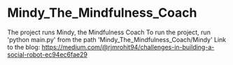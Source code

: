 # Mindy_The_Mindfulness_Coach

The project runs Mindy, the Mindfulness Coach To run the project, run 'python main.py' from the path 'Mindy_The_Mindfulness_Coach/Mindy'
Link to the blog: https://medium.com/@rjmrohit94/challenges-in-building-a-social-robot-ec94ec6fae29
